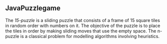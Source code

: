 ## JavaPuzzlegame

The *15-puzzle* is a sliding puzzle that consists of a frame of 15 square tiles in random order with numbers on it.
The objective of the puzzle is to place the tiles in order by making sliding moves that use the empty space.
The n-puzzle is a classical problem for modelling algorithms involving heuristics.
